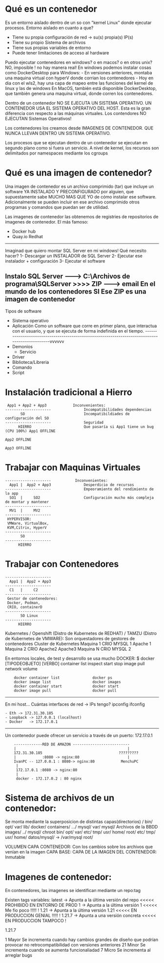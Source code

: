 # Qué es un contenedor

Es un entorno aislado dentro de un so con "kernel Linux" donde ejecutar procesos.
Entorno aislado en cuanto a que?
- Tiene su propia configuración de red -> su(s) propia(s) IP(s)
- Tiene su propio Sistema de archivos
- Tiene sus propias variables de entorno
- Puede tener limitaciones de acceso al hardware

Puedo ejecutar contenedores en windows? o en macos? o en otros unix? NO, imposible ! no hay manera real!
En windows podemos instalar cosas como DockerDesktop para Windows:
    - En versiones anteriores, montaba una maquina virtual con hyperV donde corrian los contenedores
    - Hoy en dia con el wls2, hay una capa de mapeo entre las funciones del kernel de linux y las de windows
En MacOS, también está disponible DockerDesktop, que también genera una maquina virtual, donde corren los contenedores.

Dentro de un contenedor NO SE EJECUTA UN SISTEMA OPERATIVO. UN CONTENEDOR USA EL SISTEMA OPERATIVO DEL HOST.
Esta es la gran diferencia con respecto a las máquinas virtuales.
Los contendores NO EJECUTAN Sistemas Operativos!

Los contenedores los creamos desde IMAGENES DE CONTENEDOR. QUE NUNCA LLEVAN DENTRO UN SISTEMA OPERATIVO.

Los procesos que se ejecutan dentro de un contenedor se ejecutan en segundo plano como si fuera un servicio. 
A nivel de kernel, los recursos son delimitados por namespaces mediante los cgroups

# Qué es una imagen de contenedor?

Una imagen de contenedor es un archivo comprimido (tar) que incluye un software YA INSTALADO Y PRECONFIGURADO por alguien, que supuestamente sabe MUCHO MAS QUE YO de cómo instalar ese software.
Adicionalmente se pueden incluir en ese archivo comprimido otros programas y comandos que puedan ser de utilidad.

Las imagenes de contenedor las obtenemos de registries de repositorios de imagenes de contenedor. El más famoso:
- Docker hub
- Quay.io       Redhat
---

Imaginad que quiero montar SQL Server en mi windows!
Qué necesito hacer?
1- Descargar un INSTALADOR de SQL Server
2- Ejecutar ese instalador + configuración
3- Ejecutar el software

Instalo SQL Server ---> C:\Archivos de programa\SQLServer >>>> ZIP ---> email 
                                                                En el mundo de los contenedores SI
                                                                Ese ZIP es una imagen de contenedor
---
Tipos de software
- Sistema operativo
- Aplicación                Como un software que corre en primer plano, que interactua con el usuario, 
                            y que se ejecuta de forma indefinida en el tiempo.
---------------------------------------------------------------------------------------------------vvvvvv
- Demonios
    - Servicio
- Driver
- Biblioteca/Libreria
- Comando
- Script



# Instalación tradicional a Hierro

     App1 + App2 + App3            Inconvenientes: 
    ---------------------               Incompatibilidades dependencias
           SO                           Incompatibildiades de configuración del SO
    ---------------------               Seguridad
          HIERRO                        Que pasaría si App1 tiene un bug (CPU 100%) App1 OFFLINE
                                                                                    App2 OFFLINE
                                                                                    App3 OFFLINE

# Trabajar con Maquinas Virtuales

    ---------------------           Inconvenientes:
      App1 |  App2 + App3               Desperdicio de recursos
    ---------------------               Empeoramiento del rendimiento de la app  
      SO1  |     SO2                    Configuración mucho más compleja de montar y mantener
    ---------------------               
      MV1  |     MV2
    ---------------------               
     HYPERVISOR:
     VMWare, VirtualBox, 
     KVM,Citrix, HyperV
    ---------------------               
           SO                           
    ---------------------               
          HIERRO                        

# Trabajar con Contenedores

    ---------------------           
      App1 |  App2 + App3           
    ---------------------               
      C1   |     C2
    ---------------------               
     Gestor de contenedores:
     Docker, Podman, 
     CRIO, containerD
    ---------------------               
           SO Linux                          
    ---------------------               
          HIERRO                        

Kubernetes / Openshift (Distro de Kubernetes de REDHAT) / TAMZU (Distro de Kubernetes de VMWARE): 
Son orquestadores de gestores de contenedores
    Cluster de Kubernetes
        Maquina 1
            CRIO
                MYSQL 1
                Apache 1
        Maquina 2
            CRIO
                Apache2
                Apache3
        Maquina N
            CRIO
                MYSQL 2

En entornos locales, de test y desarrollo se usa mucho DOCKER:
$ docker [TIPODEOBJETO] [VERBO] <args>
          container      list inspect start stop 
          image          pull
          network
          volume
          
        docker container list               docker ps
        docker image list                   docker images
        docker container start              docker start
        docker image pull                   docker pull
        
        
---

En mi host...
Cuántas interfaces de red -> IPs tengo?
    ipconfig
    ifconfig

    - Eth -> 172.31.30.185
    - Loopback -> 127.0.0.1 (localhost)
    - Docker   -> 172.17.0.1
    
---

Un contenedor puede ofrecer un servicio a través de un puerto: 172.17.0.1


        -------------RED DE AMAZON --------------------------
        |                                                   |
        172.31.30.185                                   ?????????
        |            :8080 -> nginx:80                      |
        IvanPC -- 127.0.0.1 : 8080-> nginx:80            MenchuPC
         |
         172.17.0.1 :8080 -> nginx:80
         |
         docker - 172.17.0.2 : 80 nginx


# Sistema de archivos de un contenedor:

Se monta mediante la superposicion de distintas capas(directorios)
/
    bin/
    opt/
    var/
        lib/
            docker/
                    containers/
                            .../
                                mysql/
                                        var/
                                            mysql/
                                                    Archivos de la BBDD
                    images/
                            ../
                                mysql/                                          chroot
                                        bin/
                                        opt/
                                        var/
                                        etc/
                                        tmp/
                                        usr/
                                        home/
                                        root/
    etc/
    tmp/
    usr/
    home/
        datos/mysql/ -> /var/mysql
    root/

VOLUMEN
CAPA CONTENEDOR: Con los cambios sobre los archivos que venían en la imagen
CAPA BASE: CAPA DE LA IMAGEN DEL CONTENEDOR: Inmutable

# Imagenes de contenedor:

En contenedores, las imagenes se identifican mediante un repo:tag

Existen tags variables:
    latest -> Apunta a la última versión del repo                   <<<<< PROHIBIDO EN ENTORNO DE PROD
    1      -> Apunta a la última versión 1                          <<<<< Me fio poco  !!!!! !
    1.21   -> Apunta a la última versión 1.21                       <<<<< EN PRODUCCION GENIAL !!!!! !
    1.21.7 -> Apunta a una versión concreta                         <<<<< EN PRODUCCION TAMPOCO !
    

1.21.7

1   Mayor       Se incrementa cuando hay cambios grandes de diseño que podrían 
                    provocar no retrocompatibilidad con versiones anteriores
21  Minor       Se incrementa cuando se aumenta funcionaliadad
7   Micro       Se incrementa al arreglar bugs

